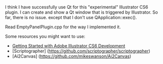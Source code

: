 I think I have successfully use Qt for this "experimental" Illustrator CS6 plugin. I can create and show a Qt window that is triggered by Illustrator. So far, there is no issue. except that I don't use QApplication::exec().

Read EmptyPanelPlugin.cpp for the way I implemented it.

Some resources you might want to use:
* [Getting Started with Adobe Illustrator CS6 Development](http://wwwimages.adobe.com/content/dam/Adobe/en/devnet/illustrator/sdk/cs6/getting-started-guide.pdf)
* [Scriptographer] (https://github.com/scriptographer/scriptographer)
* [Ai2Canvas] (https://github.com/mikeswanson/Ai2Canvas)
